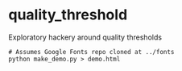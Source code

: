 # quality_threshold
Exploratory hackery around quality thresholds

```shell
# Assumes Google Fonts repo cloned at ../fonts
python make_demo.py > demo.html
```